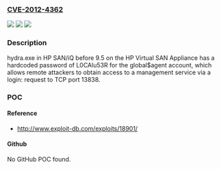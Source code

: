 ### [CVE-2012-4362](https://cve.mitre.org/cgi-bin/cvename.cgi?name=CVE-2012-4362)
![](https://img.shields.io/static/v1?label=Product&message=n%2Fa&color=blue)
![](https://img.shields.io/static/v1?label=Version&message=n%2Fa&color=blue)
![](https://img.shields.io/static/v1?label=Vulnerability&message=n%2Fa&color=brighgreen)

### Description

hydra.exe in HP SAN/iQ before 9.5 on the HP Virtual SAN Appliance has a hardcoded password of L0CAlu53R for the global$agent account, which allows remote attackers to obtain access to a management service via a login: request to TCP port 13838.

### POC

#### Reference
- http://www.exploit-db.com/exploits/18901/

#### Github
No GitHub POC found.

